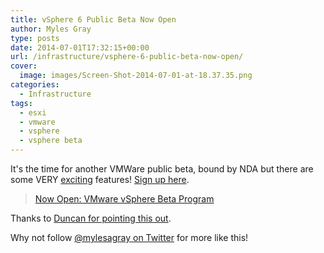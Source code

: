 ```yaml
---
title: vSphere 6 Public Beta Now Open
author: Myles Gray
type: posts
date: 2014-07-01T17:32:15+00:00
url: /infrastructure/vsphere-6-public-beta-now-open/
cover:
  image: images/Screen-Shot-2014-07-01-at-18.37.35.png
categories:
  - Infrastructure
tags:
  - esxi
  - vmware
  - vsphere
  - vsphere beta
---
```


It's the time for another VMWare public beta, bound by NDA but there are some VERY [exciting][1] features! [Sign up here][2].

> [Now Open: VMware vSphere Beta Program](https://blogs.vmware.com/vsphere/2014/06/now-open-vmware-vsphere-beta-program.html)

Thanks to [Duncan for pointing this out][3].

Why not follow [@mylesagray on Twitter][4] for more like this!

 [1]: https://blogs.vmware.com/vsphere/2014/06/virtual-volumes-public-beta.html?src=vmw_so_vex_mgray_1080
 [2]: https://communities.vmware.com/community/vmtn/vsphere-beta?src=vmw_so_vex_mgray_1080
 [3]: http://www.yellow-bricks.com/2014/07/01/public-vsphere-beta-sign-provide-feedback-now/
 [4]: https://twitter.com/mylesagray